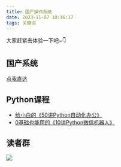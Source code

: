 ```yaml
---
title: 国产操作系统
date: 2023-11-07 10:16:17
tags: 关键词
---
```



大家赶紧去体验一下吧~👇

## 国产系统

[点我直达](https://www.opencloudos.org/)


## Python课程


- [给小白的《50讲Python自动化办公》](https://mp.weixin.qq.com/s/lOx4cAp9AllsCrhsUqVn8g)
- [0基础也能用的《10讲Python微信机器人》](https://mp.weixin.qq.com/s/-oR2dUakXEY3vmPbzVtrnA)

## 读者群

![](https://www.python-office.com/assets/img/0816.27540085.jpg)